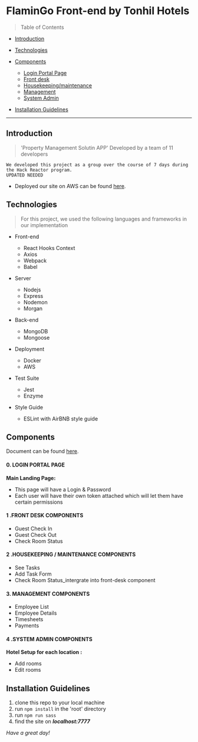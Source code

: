 # FlaminGo Front-end by Tonhil Hotels
> Table of Contents

- [Introduction](#Introduction)
- [Technologies](#Technologies)
- [Components](#Components)
   - [Login Portal Page](#Login-Portal-Page)
   - [Front desk](#Front-desk)
   - [Housekeeping/maintenance](#Housekeeping/maintenance)
   - [Management](#Management)
   - [System Admin](#System-Admin)

- [Installation Guidelines](#Installation-Guidelines)

---

## Introduction
> 'Property Management Solutin APP' Developed by a team of 11 developers
```
We developed this project as a group over the course of 7 days during the Hack Reactor program.
UPDATED NEEDED
```
* Deployed our site on AWS can be found [here](URL_for_link).

## Technologies
>  For this project, we used the following languages and frameworks in our implementation

* Front-end
  + React
    Hooks
    Context
  + Axios
  + Webpack
  + Babel

* Server
  + Nodejs
  + Express
  + Nodemon
  + Morgan

* Back-end
  + MongoDB
  + Mongoose

* Deployment
  + Docker
  + AWS

* Test Suite
  + Jest
  + Enzyme

* Style Guide
  + ESLint with AirBNB style guide

## Components
Document can be found [here](URL_for_link).

#### 0. LOGIN PORTAL PAGE
 **Main Landing Page:**
  * This page will have a Login & Password
  * Each user will have their own token attached which will let them have certain permissions

#### 1 .FRONT DESK COMPONENTS
  * Guest Check In
  * Guest Check Out
  * Check Room Status


#### 2 .HOUSEKEEPING / MAINTENANCE COMPONENTS
  * See Tasks
  * Add Task Form
  * Check Room Status_intergrate into front-desk component

#### 3. MANAGEMENT COMPONENTS
  * Employee List
  * Employee Details
  * Timesheets
  * Payments

#### 4 .SYSTEM ADMIN COMPONENTS
 **Hotel Setup for each location :**
  * Add rooms
  * Edit rooms

## Installation Guidelines
  1. clone this repo to your local machine
  2. run ```npm install``` in the 'root' directory
  3. run ```npm run sass```
  4. find the site on ***localhost:7777***


_Have a great day!_

